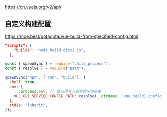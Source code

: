 https://cn.vuejs.org/v2/api/

## 自定义构建配置

https://moe.best/gotagota/vue-build-from-specified-config.html

```json
"scripts": {
    "build1": "node build.dist1.js",
  },
```

```js build.dist1.js
const { spawnSync } = require("child_process");
const { resolve } = require("path");

spawnSync("npm", ["run", "build"], {
  shell: true,
  env: {
    ...process.env, // 要记得导入原本的环境变量
    VUE_CLI_SERVICE_CONFIG_PATH: resolve(__dirname, "vue.build1.config.js"),
  },
  stdio: "inherit",
});
```
